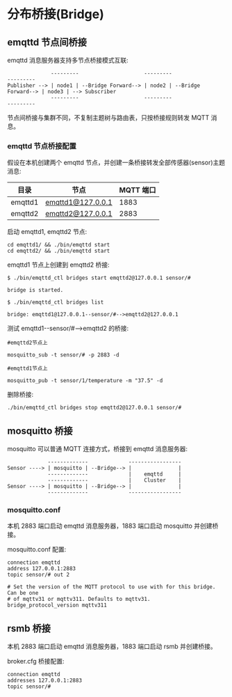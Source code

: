 # 分布桥接(Bridge)

## emqttd 节点间桥接

emqttd 消息服务器支持多节点桥接模式互联:

                  ---------                     ---------                     ---------
    Publisher --> | node1 | --Bridge Forward--> | node2 | --Bridge Forward--> | node3 | --> Subscriber
                  ---------                     ---------                     ---------

节点间桥接与集群不同，不复制主题树与路由表，只按桥接规则转发 MQTT 消息。

### emqttd 节点桥接配置

假设在本机创建两个 emqttd 节点，并创建一条桥接转发全部传感器(sensor)主题消息:

| 目录    | 节点              | MQTT 端口 |
| ------- | ----------------- | --------- |
| emqttd1 | emqttd1@127.0.0.1 | 1883      |
| emqttd2 | emqttd2@127.0.0.1 | 2883      |

启动 emqttd1, emqttd2 节点:

    cd emqttd1/ && ./bin/emqttd start
    cd emqttd2/ && ./bin/emqttd start

emqttd1 节点上创建到 emqttd2 桥接:

    $ ./bin/emqttd_ctl bridges start emqttd2@127.0.0.1 sensor/#

    bridge is started.

    $ ./bin/emqttd_ctl bridges list

    bridge: emqttd1@127.0.0.1--sensor/#-->emqttd2@127.0.0.1

测试 emqttd1--sensor/#-->emqttd2 的桥接:

    #emqttd2节点上

    mosquitto_sub -t sensor/# -p 2883 -d

    #emqttd1节点上

    mosquitto_pub -t sensor/1/temperature -m "37.5" -d

删除桥接:

    ./bin/emqttd_ctl bridges stop emqttd2@127.0.0.1 sensor/#

## mosquitto 桥接

mosquitto 可以普通 MQTT 连接方式，桥接到 emqttd 消息服务器:

                 -------------             -----------------
    Sensor ----> | mosquitto | --Bridge--> |               |
                 -------------             |    emqttd     |
                 -------------             |    Cluster    |
    Sensor ----> | mosquitto | --Bridge--> |               |
                 -------------             -----------------

### mosquitto.conf

本机 2883 端口启动 emqttd 消息服务器，1883 端口启动 mosquitto 并创建桥接。

mosquitto.conf 配置:

    connection emqttd
    address 127.0.0.1:2883
    topic sensor/# out 2

    # Set the version of the MQTT protocol to use with for this bridge. Can be one
    # of mqttv31 or mqttv311. Defaults to mqttv31.
    bridge_protocol_version mqttv311

## rsmb 桥接

本机 2883 端口启动 emqttd 消息服务器，1883 端口启动 rsmb 并创建桥接。

broker.cfg 桥接配置:

    connection emqttd
    addresses 127.0.0.1:2883
    topic sensor/#
